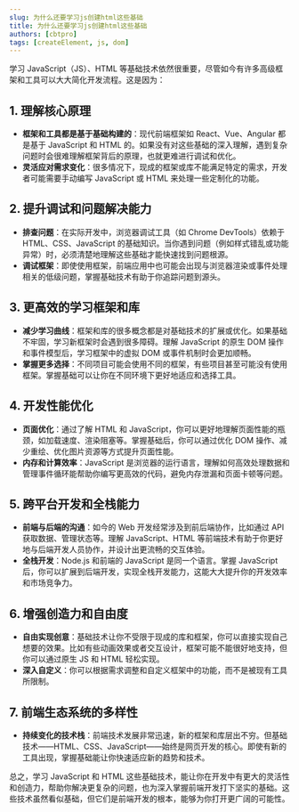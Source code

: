 ```yaml
---
slug: 为什么还要学习js创建html这些基础
title: 为什么还要学习js创建html这些基础
authors: [cbtpro]
tags: [createElement, js, dom]
---
```


学习 JavaScript（JS）、HTML 等基础技术依然很重要，尽管如今有许多高级框架和工具可以大大简化开发流程。这是因为：

## 1. **理解核心原理**

- **框架和工具都是基于基础构建的**：现代前端框架如 React、Vue、Angular 都是基于 JavaScript 和 HTML 的。如果没有对这些基础的深入理解，遇到复杂问题时会很难理解框架背后的原理，也就更难进行调试和优化。
- **灵活应对需求变化**：很多情况下，现成的框架或库不能满足特定的需求，开发者可能需要手动编写 JavaScript 或 HTML 来处理一些定制化的功能。

## 2. **提升调试和问题解决能力**

- **排查问题**：在实际开发中，浏览器调试工具（如 Chrome DevTools）依赖于 HTML、CSS、JavaScript 的基础知识。当你遇到问题（例如样式错乱或功能异常）时，必须清楚地理解这些基础才能快速找到问题根源。
- **调试框架**：即使使用框架，前端应用中也可能会出现与浏览器渲染或事件处理相关的低级问题，掌握基础技术有助于你追踪问题到源头。

## 3. **更高效的学习框架和库**

- **减少学习曲线**：框架和库的很多概念都是对基础技术的扩展或优化。如果基础不牢固，学习新框架时会遇到很多障碍。理解 JavaScript 的原生 DOM 操作和事件模型后，学习框架中的虚拟 DOM 或事件机制时会更加顺畅。
- **掌握更多选择**：不同项目可能会使用不同的框架，有些项目甚至可能没有使用框架。掌握基础可以让你在不同环境下更好地适应和选择工具。

## 4. **开发性能优化**

- **页面优化**：通过了解 HTML 和 JavaScript，你可以更好地理解页面性能的瓶颈，如加载速度、渲染阻塞等。掌握基础后，你可以通过优化 DOM 操作、减少重绘、优化图片资源等方式提升页面性能。
- **内存和计算效率**：JavaScript 是浏览器的运行语言，理解如何高效处理数据和管理事件循环能帮助你编写更高效的代码，避免内存泄漏和页面卡顿等问题。

## 5. **跨平台开发和全栈能力**

- **前端与后端的沟通**：如今的 Web 开发经常涉及到前后端协作，比如通过 API 获取数据、管理状态等。理解 JavaScript、HTML 等前端技术有助于你更好地与后端开发人员协作，并设计出更流畅的交互体验。
- **全栈开发**：Node.js 和前端的 JavaScript 是同一个语言。掌握 JavaScript 后，你可以扩展到后端开发，实现全栈开发能力，这能大大提升你的开发效率和市场竞争力。

## 6. **增强创造力和自由度**

- **自由实现创意**：基础技术让你不受限于现成的库和框架，你可以直接实现自己想要的效果。比如有些动画效果或者交互设计，框架可能不能很好地支持，但你可以通过原生 JS 和 HTML 轻松实现。
- **深入自定义**：你可以根据需求调整和自定义框架中的功能，而不是被现有工具所限制。

## 7. **前端生态系统的多样性**

- **持续变化的技术栈**：前端技术发展非常迅速，新的框架和库层出不穷。但基础技术——HTML、CSS、JavaScript——始终是网页开发的核心。即使有新的工具出现，掌握基础能让你快速适应新的趋势和技术。

总之，学习 JavaScript 和 HTML 这些基础技术，能让你在开发中有更大的灵活性和创造力，帮助你解决更复杂的问题，也为深入掌握前端开发打下坚实的基础。这些技术虽然看似基础，但它们是前端开发的根本，能够为你打开更广阔的可能性。